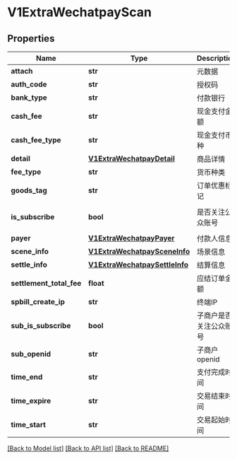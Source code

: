 # V1ExtraWechatpayScan

## Properties
Name | Type | Description | Notes
------------ | ------------- | ------------- | -------------
**attach** | **str** | 元数据 | [optional] 
**auth_code** | **str** | 授权码 | [optional] 
**bank_type** | **str** | 付款银行 | [optional] 
**cash_fee** | **str** | 现金支付金额 | [optional] 
**cash_fee_type** | **str** | 现金支付币种 | [optional] 
**detail** | [**V1ExtraWechatpayDetail**](V1ExtraWechatpayDetail.md) | 商品详情 | [optional] 
**fee_type** | **str** | 货币种类 | [optional] 
**goods_tag** | **str** | 订单优惠标记 | [optional] 
**is_subscribe** | **bool** | 是否关注公众账号 | [optional] [default to False]
**payer** | [**V1ExtraWechatpayPayer**](V1ExtraWechatpayPayer.md) | 付款人信息 | [optional] 
**scene_info** | [**V1ExtraWechatpaySceneInfo**](V1ExtraWechatpaySceneInfo.md) | 场景信息 | [optional] 
**settle_info** | [**V1ExtraWechatpaySettleInfo**](V1ExtraWechatpaySettleInfo.md) | 结算信息 | [optional] 
**settlement_total_fee** | **float** | 应结订单金额 | [optional] 
**spbill_create_ip** | **str** | 终端IP | [optional] 
**sub_is_subscribe** | **bool** | 子商户是否关注公众账号 | [optional] [default to False]
**sub_openid** | **str** | 子商户openid | [optional] 
**time_end** | **str** | 支付完成时间 | [optional] 
**time_expire** | **str** | 交易结束时间 | [optional] 
**time_start** | **str** | 交易起始时间 | [optional] 

[[Back to Model list]](../README.md#documentation-for-models) [[Back to API list]](../README.md#documentation-for-api-endpoints) [[Back to README]](../README.md)


